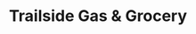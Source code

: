 ---
title: "Trailside Gas & Grocery"
url: /big-rapids/trailside-gas-und-grocery/
shop: Lebensmittel
---